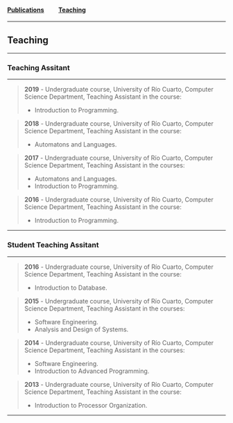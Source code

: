 #### [Publications](/publications)&nbsp;   &nbsp;   &nbsp;   &nbsp;   &nbsp; [Teaching](/teaching)&nbsp;   &nbsp;   &nbsp;   &nbsp;   &nbsp;   

---

## Teaching

---

### Teaching Assitant

---

> **2019** - Undergraduate course, University of Río Cuarto, Computer Science Department,
> Teaching Assistant in the course:
> - Introduction to Programming.

> **2018** - Undergraduate course, University of Río Cuarto, Computer Science Department,
> Teaching Assistant in the course:
> - Automatons and Languages.

> **2017** - Undergraduate course, University of Río Cuarto, Computer Science Department,
> Teaching Assistant in the courses: 
> - Automatons and Languages.
> - Introduction to Programming.

> **2016** - Undergraduate course, University of Río Cuarto, Computer Science Department,
> Teaching Assistant in the course:
> - Introduction to Programming.

---

### Student Teaching Assitant

---

> **2016** - Undergraduate course, University of Río Cuarto, Computer Science Department,
> Teaching Assistant in the course:
> - Introduction to Database.

> **2015** - Undergraduate course, University of Río Cuarto, Computer Science Department,
> Teaching Assistant in the courses:
> - Software Engineering.
> - Analysis and Design of Systems.

> **2014** - Undergraduate course, University of Río Cuarto, Computer Science Department,
> Teaching Assistant in the courses:
> - Software Engineering.
> - Introduction to Advanced Programming.

> **2013** - Undergraduate course, University of Río Cuarto, Computer Science Department,
> Teaching Assistant in the course:
> - Introduction to Processor Organization.

---